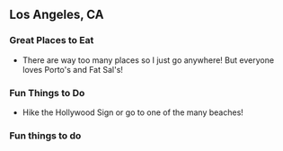 ## Los Angeles, CA

### Great Places to Eat

- There are way too many places so I just go anywhere! But everyone loves Porto's and Fat Sal's! 

### Fun Things to Do 
- Hike the Hollywood Sign or go to one of the many beaches!
### Fun things to do
